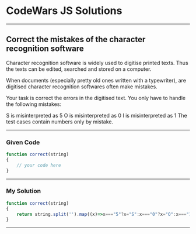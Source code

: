 # CodeWars JS Solutions

---

## Correct the mistakes of the character recognition software

Character recognition software is widely used to digitise printed texts. Thus the texts can be edited, searched and stored on a computer.

When documents (especially pretty old ones written with a typewriter), are digitised character recognition softwares often make mistakes.

Your task is correct the errors in the digitised text. You only have to handle the following mistakes:

S is misinterpreted as 5
O is misinterpreted as 0
I is misinterpreted as 1
The test cases contain numbers only by mistake.

---

### Given Code


```js
function correct(string)
{
	// your code here
}
```

---

### My Solution 


```js
function correct(string)
{
	return string.split('').map((x)=>x==="5"?x="S":x==="0"?x="O":x==="1"?x="I":x).join("");
}
```


---

